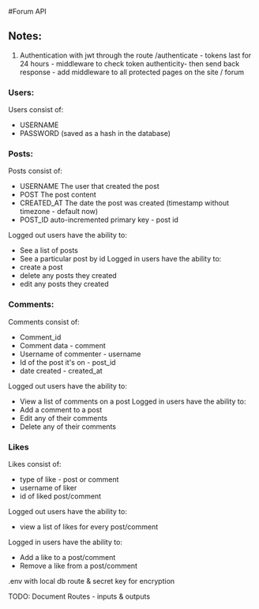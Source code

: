 #Forum API

## Notes:
1. Authentication with jwt through the route /authenticate - tokens last for 24 hours - middleware to check token authenticity- then send back response - add middleware to all protected pages on the site / forum

### Users:
Users consist of:
* USERNAME
* PASSWORD (saved as a hash in the database)

### Posts:
Posts consist of:
 * USERNAME The user that created the post
 * POST The post content
 * CREATED_AT The date the post was created (timestamp without timezone - default now)
 * POST_ID auto-incremented primary key - post id

 Logged out users have the ability to:
 - See a list of posts
 - See a particular post by id
 Logged in users have the ability to:
 - create a post
 - delete any posts they created
 - edit any posts they created

### Comments:
Comments consist of:
* Comment_id
* Comment data - comment
* Username of commenter - username
* Id of the post it's on - post_id
* date created - created_at

 Logged out users have the ability to:
 - View a list of comments on a post
 Logged in users have the ability to:
 - Add a comment to a post
 - Edit any of their comments
 - Delete any of their comments

### Likes

Likes consist of:
* type of like - post or comment
* username of liker
* id of liked post/comment

Logged out users have the ability to:
- view a list of likes for every post/comment

Logged in users have the ability to:
- Add a like to a post/comment
- Remove a like from a post/comment

.env with local db route & secret key for encryption

TODO: Document Routes - inputs & outputs
